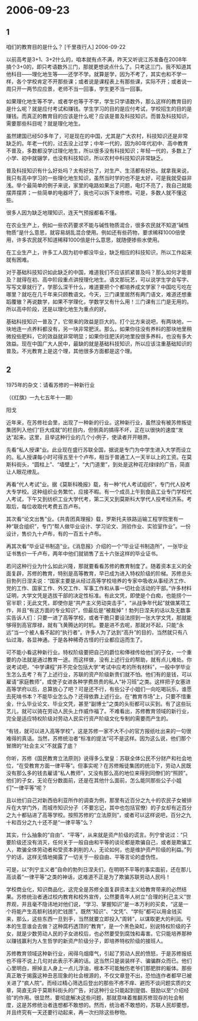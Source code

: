 # 2006-09-23

## 1

咱们的教育目的是什么？    [千里夜行人]  2006-09-22 

以前高考是3+1、3+2什么的，咱本就有点不满，昨天又听说江苏准备在2008年搞个3+0的，即只考语数外三门，那就更想说点什么了。只考这三门，我不知道其他科目――理化地生等――还学不学。就算是学，因为不考了，其实也和不学一样，各个学校肯定不开那些课；或者说是课程表上有那些课，实际不开；或者说一周只开一两节应应景，老师不当一回事，学生更不当一回事。 

如果理化地生等不学，或者学也等于不学，学生只学语数外，那么这样的教育目的是什么呢？就是应付考试和赚钱。学生学习的目的是应付考试，学校招生的目的是赚钱。而真正的教育目的应该是什么呢？应该是普及科技知识。而普及科技知识，需要那些科目呢？就是理化地生。 

虽然建国已经50多年了，可是现在的中国，尤其是广大农村，科技知识还是非常缺乏的。年老一代的，过去没上过学；中年一代的，因为80年代初中、高中教育不普及，多数都没学过理化地生，所以很多没有科技知识；年轻一代的，多数上了小学、初中就辍学，也没有科技知识，所以农村中科技知识非常缺乏。 

普及科技知识有什么好处吗？太有好处了，对生产、生活都有好处。就拿我来说，我只有高中学习的一些理化地生知识，虽然当时学的也不是太好，可是我就受益非浅。举个最简单的例子来说，家里的电路如果出了问题，电灯不亮了，我自己就能摆弄摆弄；一些简单的电器坏了，我也可以拆下来修修。可是，多数人就不懂这些。 

很多人因为缺乏地理知识，连天气预报都看不懂。 

在农业生产上，例如一些农药要求不能与碱性物质混合，很多农民就不知道“碱性物质”是什么意思，就容易胡乱混合使用。例如还有些药物，要求稀释1000倍使用，许多农民就不知道稀释1000倍是什么意思，就随便掺些水使用。 

在工业生产上，许多工人因为初中都没毕业，缺乏相应的科技知识，所以工作起来就有困难。 

对于基础科技知识如此缺乏的中国，难道我们不应该抓紧普及吗？那么如何才能普及？就得在初、高中阶段重点讲授理化地生。语文那玩艺，可以说学生学会写字、写写文章就行了，学那么深干什么，难道要把个个都培养成文学家？中国吃亏吃在哪里？就吃在几千年来只顾教语文。今天，三门课里居然有两门语文，难道还想重蹈覆辙？再说数学，如果不学理化，学数学又有什么用！三门课有三门是无用的。所以高中阶段，还是以理化地生为重点的好。 

基础科技知识一普及了，它带来的效益是巨大的。打个比方来说吧，有两块地，一块地连一点养料都没有，另一块非常肥沃。那么，如果你往没有养料的那块地里稍微投些肥料，它的效益就非常明显；如果你往肥沃的地里投很多养料，也没有多大效益。现在中国广大人民中，最缺的就是基础科技知识，所以应该注重基础知识的普及。不光教育上是这个理，其他很多方面都是这个理。

## 2

1975年的杂文：请看苏修的一种新行业 

（《红旗》一九七五年十一期） 

阳戈 

近年来，在苏修社会里，出现了一种新的行业。这种新行业，虽然没有被苏修叛徒集团列入他们“巨大成就”的栏目内，但倒真的搞得不坏，正在以很快的速度“发达”起来。这里，且举这种行业的几个小例子，使读者开开眼界。 

先看“私人授课”业。此业现在盛行苏联全国，据说是专门为中学生进入大学而设立的。私人授课每小时可得五至十个卢布，相当于普通工人一天半以上的工资。在莫斯科街头，“圆柱上”、“墙壁上”，“大门道里”，到处是这种花花绿绿的广告，简直让人眼花缭乱。 

再看“代人考试”业。据《莫斯科晚报》载，有一种“代人考试组织”，专门代人投考大专学校。这种组织业务繁忙，应接不暇。有一个成员上午到食品工业专门学校代人考试，下午又到纺织工业大学代考，第二天又到莫斯科大学代人投考经济系。考取后，每位收取代考费五百卢布。 

其次看“论文出售”业。《共青团真理报》载，罗斯托夫铁路运输工程学院里有一种“联合组织”，专门“帮人做毕业设计、学习论文、测验作业、实验室作业”。一份设计，售价九十卢布，有的一百五十卢布。 

再其次看“毕业证书制造”业。《消息报》介绍的一个“毕业证书制造所”，一张毕业证书售价一千卢布，两年中他们就销售了五十六张这样的毕业证书。 

若问这种行业为什么如此兴隆，那就要看看苏修的教育制度了。随着资本主义的全面复辟，苏修的教育，特别是高等教育，早已成为进入特权阶级的阶梯。苏修总头目勃列日涅夫说：“国家主要是从经过高等学校培养的专家中吸收从事经济工作、党的工作、国家工作、外交工作、军事工作和从事一切社会活动的干部。”许多材料证明，大学文凭是选拔干部的决定性标准。有此文凭，即使是个白痴，也能捞个一官半职；无此文凭，即使你是“共产主义劳动突击手”，“从战争年代起”就做某项工作，并且“有这方面的专业知识”，但最后是“被裁掉”！勃列日涅夫的话以及无数事实告诉人们：只要一进了高等学校，或者干脆只要设法捞到一张大学文凭，那就能够得到高官厚禄，就有飞黄腾达的时机。要是进不去呢，那就对不起，只能“永远”当一个被人看不起的“执行者”。许多人为了达到“高升”的目的，当然就只有八仙过海，各显神通。于是各种稀奇古怪的行业都应运而生了。 

可不能小看这种新行业。特权阶级要把自己的爵位和俸禄传给他们的子女，一个重要的办法就是通过教育一途。而这样做，没有上述行业的帮助，就有点儿难处。你说考试吧，“中学课程”并不完全包括大学“考试中应考的所有材料”，一般中学毕业生怎么去考？有了上述行业，苏联的资产阶级新贵们就不怕。他们有的是钱，可以雇请“家庭教师”，或使子女进各种学费昂贵的私人“补习班”之类。这样把子女塞进高等学府以后，总算放心了吧？可是还不行，有些公子小姐们一向吃喝玩乐，谁愿去死啃书本？不能毕业怎么办？还得依靠上述行业。在“教育市场”上，只要不惜重金，什么毕业论文、毕业文凭，甚至“副博士”之类的头衔都可以买到。有了这些玩艺儿，就可以骑在劳动人民头上作威作福了。不难看出，苏修教育领域的新行业，完全是适应特权阶级对劳动人民实行资产阶级文化专制的需要而产生的。 

“有钱，就可以进入高等学校”，这是苏修一家不大不小的官方报纸吐出来的一句很难得的真话。当然，苏修统治者“标准的提法”可不是这样。因为这么说，他们那个冒牌的“社会主义”不就露了底？

你听，苏修《国民教育立法原则》说得多么堂皇：苏联全体公民不分财产和社会地位，“在受教育方面一律平等”。但事实呢？在苏修叛徒集团的统治下，劳动人民既没有那么多的钱去雇请“私人教师”，又没有那么高的地位来得到同僚们的“照顾”。他们的子女，无论在分数面前，还是在其他什么面前，怎么能同那些公子小姐们“一律平等”呢？

且以他们自己对新西伯利亚所作的调查为例，那里有近百分之九十的农民子女被排斥在大学门外，而城市知识分子（不要忘记，其中也包括官僚）的子女却有近百分之九十都钻进了高等学校。按照苏修的“立法原则”，或者可以这样说吧，百分之九十和百分之九十还不是“一律平等”么？

其实，什么抽象的“自由”、“平等”，从来就是资产阶级的谎言。列宁曾说过：“只要阶级还没有消灭，任何关于一般自由和平等的谈论都是欺骗自己，或者是欺骗工人，欺骗全体劳动者和受资本剥削的人，无论如何，也是维护资产阶级的利益。”列宁的话，这样无情地揭露了一切关于一般自由、平等言论的虚伪性。

可是，以“列宁主义者”自命的勃列日涅夫们，在明明不平等的事实面前，还在那儿高谈着“一律平等”之类的神话，这难道不正是为了欺骗苏联劳动人民吗！

学校商业化，知识商品化，这完全是苏修全面复辟资本主义给教育带来的必然结果。苏修统治者通过校内教育和校外宣传，公然要青年人树立“合理的利己主义”世界观，并且毫不隐讳地对他们说，“学习、掌握知识”是一本万利的买卖，“这是一个将能产生高额利钱的贮钱匣”。既然“知识”、“文凭”、“学衔”都可以用金钱买来，那么，这些东西一旦到手，当然就要立即投入“周转”，以谋取更大的利润。亏本的生意谁会去做？这种腐朽透顶的“教育”，是一个黑色染缸，别说特权阶级的子女，就是少数劳动人民的子女进校后，也必然要受到腐蚀和毒害。它只能培养那种以赚钱赢利为人生哲学的新资产阶级分子，即培养特权阶级的接班人。 

苏修教育领域这种新行业，闹得乌烟瘴气，引起了劳动人民的愤怒，于是苏修报纸也不得不说上几句对此表示不满的话。这当然只是装装样子、骗骗群众而已。他们心里明白，擦掉主人身上一点儿浮油，根本不可能触伤老爷们那肥胖的躯体。那些真正敢于揭露这种丑恶现象的社会根源的，不仅文章登不出，恐怕连作者都早已被关进了“疯人院”。而经过精心筛选后登出的那些不疼不痒、避而不谈问题实质的文章，简直无异于莫斯科街头的广告，对这种行业只能起到提倡、鼓励以至“介绍经验”的作用。很显然，要彻底解决这些问题，那就意味着推翻苏修现存的社会制度，这是苏修统治者连想都不敢想的。然而，统治者不敢想的，苏联人民却要想，并且终究有一天还要行动起来，再一次扫除这些秽物。

